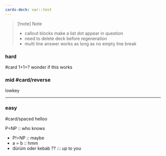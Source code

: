 ```yaml
---
cards-deck: var::test
---
```




> [!note] Note
> - callout blocks make a list dot appear in question
> - need to delete deck before regeneration
> - multi line answer works as long as no empty line break
>   





### hard 
#card
1+1=?
wonder if this works


### mid #card/reverse 
lowkey

___
### easy
#card/spaced
helloo


P=NP :: who knows

- P!=NP :: maybe
- a = b :: hmm
- dürüm oder kebab ?? ::: up to you

